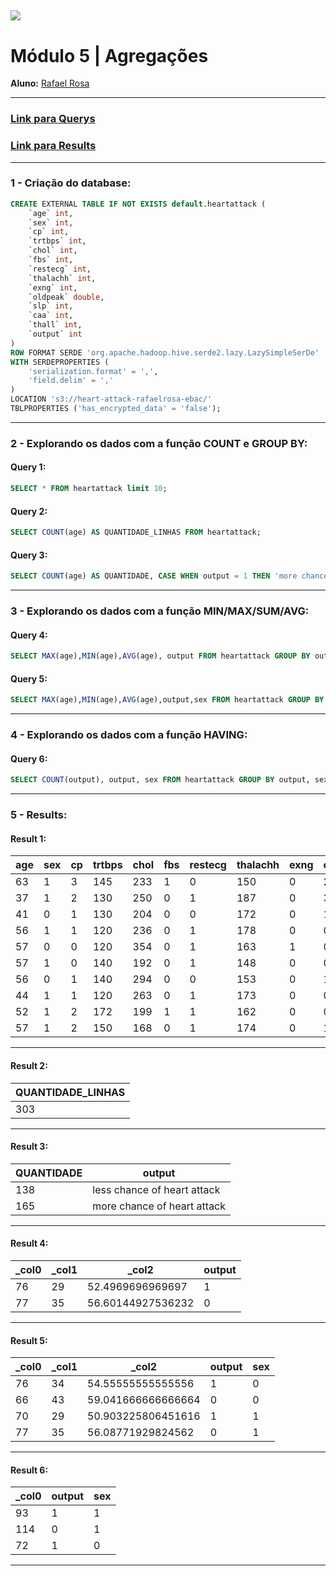 [![](https://raw.githubusercontent.com/raafarosa/Ebac_Data_Scientist_General/main/utilities/newebac_logo_black_half.png)](https://github.com/raafarosa/Ebac_SQL_for_Data_Analysis)
---
# **Módulo 5** | Agregações

**Aluno:** [Rafael Rosa](https://www.linkedin.com/in/rafael-rosa-alves/)<br>

---

### [Link para Querys](https://github.com/raafarosa/Ebac_SQL_for_Data_Analysis/tree/main/Module%205%20-%20Agrega%C3%A7%C3%B5es/Query) <br>
### [Link para Results](https://github.com/raafarosa/Ebac_SQL_for_Data_Analysis/tree/main/Module%205%20-%20Agrega%C3%A7%C3%B5es/Results)

---
### **1 - Criação do database**: <br>

```sql
CREATE EXTERNAL TABLE IF NOT EXISTS default.heartattack (
	`age` int,
	`sex` int,
	`cp` int,
	`trtbps` int,
	`chol` int,
	`fbs` int,
	`restecg` int,
	`thalachh` int,
	`exng` int,
	`oldpeak` double,
	`slp` int,
	`caa` int,
	`thall` int,
	`output` int
)
ROW FORMAT SERDE 'org.apache.hadoop.hive.serde2.lazy.LazySimpleSerDe'
WITH SERDEPROPERTIES (
	'serialization.format' = ',',
	'field.delim' = ','
)
LOCATION 's3://heart-attack-rafaelrosa-ebac/'
TBLPROPERTIES ('has_encrypted_data' = 'false');
```
---

### **2 - Explorando os dados com a função COUNT e GROUP BY**: <br>

#### **Query 1:**

```sql
SELECT * FROM heartattack limit 10;
```
#### **Query 2:**
```sql
SELECT COUNT(age) AS QUANTIDADE_LINHAS FROM heartattack;
```
#### **Query 3:**
```sql
SELECT COUNT(age) AS QUANTIDADE, CASE WHEN output = 1 THEN 'more chance of heart attack' ELSE 'less chance of heart attack' END AS output FROM heartattack GROUP BY output;
```

---
### **3 - Explorando os dados com a função MIN/MAX/SUM/AVG**: <br>

#### **Query 4:**
```sql
SELECT MAX(age),MIN(age),AVG(age), output FROM heartattack GROUP BY output;
```

#### **Query 5:** <br>
```sql
SELECT MAX(age),MIN(age),AVG(age),output,sex FROM heartattack GROUP BY output,sex;
```
---
### **4 - Explorando os dados com a função HAVING**: <br>

#### **Query 6:** <br>
```sql
SELECT COUNT(output), output, sex FROM heartattack GROUP BY output, sex HAVING COUNT(output) > 25;
```
---
### **5 - Results**: <br>

#### **Result 1:**
|age|sex|cp |trtbps|chol|fbs|restecg|thalachh|exng|oldpeak|slp|caa|thall|output|
|---|---|---|------|----|---|-------|--------|----|-------|---|---|-----|------|
|63 |1  |3  |145   |233 |1  |0      |150     |0   |2.3    |0  |0  |1    |1     |
|37 |1  |2  |130   |250 |0  |1      |187     |0   |3.5    |0  |0  |2    |1     |
|41 |0  |1  |130   |204 |0  |0      |172     |0   |1.4    |2  |0  |2    |1     |
|56 |1  |1  |120   |236 |0  |1      |178     |0   |0.8    |2  |0  |2    |1     |
|57 |0  |0  |120   |354 |0  |1      |163     |1   |0.6    |2  |0  |2    |1     |
|57 |1  |0  |140   |192 |0  |1      |148     |0   |0.4    |1  |0  |1    |1     |
|56 |0  |1  |140   |294 |0  |0      |153     |0   |1.3    |1  |0  |2    |1     |
|44 |1  |1  |120   |263 |0  |1      |173     |0   |0.0    |2  |0  |3    |1     |
|52 |1  |2  |172   |199 |1  |1      |162     |0   |0.5    |2  |0  |3    |1     |
|57 |1  |2  |150   |168 |0  |1      |174     |0   |1.6    |2  |0  |2    |1     |


----

#### **Result 2:**
|QUANTIDADE_LINHAS|
|-----------------|
|303              |

---

#### **Result 3:**
|QUANTIDADE|output                     |
|----------|---------------------------|
|138       |less chance of heart attack|
|165       |more chance of heart attack|


---

#### **Result 4:**
|_col0|_col1                      |_col2            |output|
|-----|---------------------------|-----------------|------|
|76   |29                         |52.4969696969697 |1     |
|77   |35                         |56.60144927536232|0     |


---

#### **Result 5:**
|_col0|_col1                      |_col2            |output|sex|
|-----|---------------------------|-----------------|------|---|
|76   |34                         |54.55555555555556|1     |0  |
|66   |43                         |59.041666666666664|0     |0  |
|70   |29                         |50.903225806451616|1     |1  |
|77   |35                         |56.08771929824562|0     |1  |


---

#### **Result 6:**
|_col0|output                     |sex              |
|-----|---------------------------|-----------------|
|93   |1                          |1                |
|114  |0                          |1                |
|72   |1                          |0                |


---
